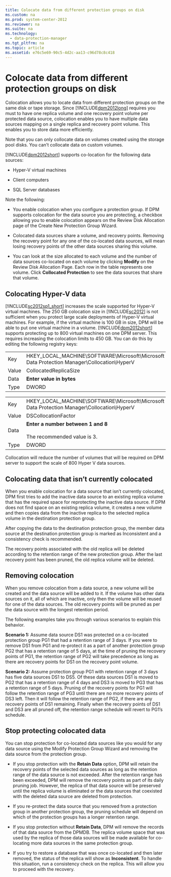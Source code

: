 ```yaml
---
title: Colocate data from different protection groups on disk
ms.custom: na
ms.prod: system-center-2012
ms.reviewer: na
ms.suite: na
ms.technology: 
  - data-protection-manager
ms.tgt_pltfrm: na
ms.topic: article
ms.assetid: e76c5e69-90c5-4d2c-aa13-c96d78c8c418
---
```

# Colocate data from different protection groups on disk
Colocation allows you to locate data from different protection groups on the same disk or tape storage. Since [!INCLUDE[dpm2012long](Token/dpm2012long_md.md)] requires you must to have one replica volume and one recovery point volume per protected data source, colocation enables you to have multiple data sources mapping on a single replica and recovery point volume. This enables you to store data more efficiently.

Note that you can only collocate data on volumes created using the storage pool disks. You can’t collocate data on custom volumes.

[!INCLUDE[dpm2012short](Token/dpm2012short_md.md)] supports co\-location for the following data sources:

-   Hyper\-V virtual machines

-   Client computers

-   SQL Server databases

Note the following:

-   You enable colocation when you configure a protection group. If DPM supports colocation for the data source you are protecting, a checkbox allowing you to enable colocation appears on the Review Disk Allocation page of the Create New Protection Group Wizard.

-   Colocated data sources share a volume, and recovery points. Removing the recovery point for any one of the co\-located data sources, will mean losing recovery points of the other data sources sharing this volume.

-   You can look at the size allocated to each volume and the number of data sources co\-located on each volume by clicking **Modify** on the Review Disk Allocation Page. Each row in the table represents one volume. Click **Collocated Protection** to see the data sources that share that volume.

## Colocating Hyper\-V data
[!INCLUDE[sc2012sp1_short](Token/sc2012sp1_short_md.md)] increases the scale supported for Hyper\-V virtual machines. The 250 GB colocation size in [!INCLUDE[sc2012](Token/sc2012_md.md)] is not sufficient when you protect large scale deployments of Hyper\-V virtual machines. For example, if the virtual machine is 100 GB in size, DPM will be able to put one virtual machine in a volume. [!INCLUDE[dpm2012short](Token/dpm2012short_md.md)] supports protecting up to 800 virtual machines on one DPM server. This requires increasing the colocation limits to 450 GB. You can do this by editing the following registry keys:

|||
|-|-|
|Key|HKEY\_LOCAL\_MACHINE\\SOFTWARE\\Microsoft\\Microsoft Data Protection Manager\\Collocation\\HyperV|
|Value|CollocatedReplicaSize|
|Data|**Enter value in bytes**|
|Type|DWORD|

|||
|-|-|
|Key|HKEY\_LOCAL\_MACHINE\\SOFTWARE\\Microsoft\\Microsoft Data Protection Manager\\Collocation\\HyperV|
|Value|DSCollocationFactor|
|Data|**Enter a number between 1 and 8**<br /><br />The recommended value is 3.|
|Type|DWORD|

Collocation will reduce the number of volumes that will be required on DPM server to support the scale of 800 Hyper V data sources.

## Colocating data that isn’t currently colocated
When you enable colocation for a data source that isn’t currently colocated, DPM first tries to add the inactive data source to an existing replica volume that has the required space for reprotecting the inactive data source. If DPM does not find space on an existing replica volume, it creates a new volume and then copies data from the inactive replica to the selected replica volume in the destination protection group.

After copying the data to the destination protection group, the member data source at the destination protection group is marked as Inconsistent and a consistency check is recommended.

The recovery points associated with the old replica will be deleted according to the retention range of the new protection group. After the last recovery point has been pruned, the old replica volume will be deleted.

## Removing colocation
When you remove colocation from a data source, a new volume will be created and the data source will be added to it. If the volume has other data sources on it, all of which are inactive, only then the volume will be reused for one of the data sources. The old recovery points will be pruned as per the data source with the longest retention period.

The following examples take you through various scenarios to explain this behavior.

**Scenario 1:** Assume data source DS1 was protected on a co\-located protection group PG1 that had a retention range of 3 days. If you were to remove DS1 from PG1 and re\-protect it as a part of another protection group PG2 that has a retention range of 5 days, at the time of pruning the recovery points of PG1, the retention range of PG2 will take precedence as long as there are recovery points for DS1 on the recovery point volume.

**Scenario 2:** Assume protection group PG1 with retention range of 3 days has five data sources DS1 to DS5. Of these data sources DS1 is moved to PG2 that has a retention range of 4 days and DS3 is moved to PG3 that has a retention range of 5 days. Pruning of the recovery points for PG1 will follow the retention range of PG3 until there are no more recovery points of DS3 left. Then it will follow the retention range of PG2, if there are any recovery points of DS1 remaining. Finally when the recovery points of DS1 and DS3 are all pruned off, the retention range schedule will revert to PG1’s schedule.

## Stop protecting colocated data
You can stop protection for co\-located data sources like you would for any data source using the Modify Protection Group Wizard and removing the data source from the protection group.

-   If you stop protection with the **Retain Data** option, DPM will retain the recovery points of the selected data sources as long as the retention range of the data source is not exceeded. After the retention range has been exceeded, DPM will remove the recovery points as part of its daily pruning job. However, the replica of that data source will be preserved until the replica volume is eliminated or the data sources that coexisted with the deleted data source are deleted from protection.

-   If you re\-protect the data source that you removed from a protection group in another protection group, the pruning schedule will depend on which of the protection groups has a longer retention range.

-   If you stop protection without **Retain Data**, DPM will remove the records of that data source from the DPMDB. The replica volume space that was used by the replica of those data sources will be made available for co\-locating more data sources in the same protection group.

-   If you try to restore a database that was once co\-located and then later removed, the status of the replica will show as **Inconsistent**. To handle this situation, run a consistency check on the replica. This will allow you to proceed with the recovery.


